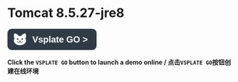 # Tomcat 8.5.27-jre8

<a href="https://www.vsplate.com/?docker-compose=https://github.com/vsplate/dcenvs/tomcat/8.5.27-jre8"><img alt="VSPLATE GO" src="https://raw.githubusercontent.com/vsplate/images/master/vsgo_btn.png" width="200px"></a>

**Click the `VSPLATE GO` button to launch a demo online / 点击`VSPLATE GO`按钮创建在线环境**
